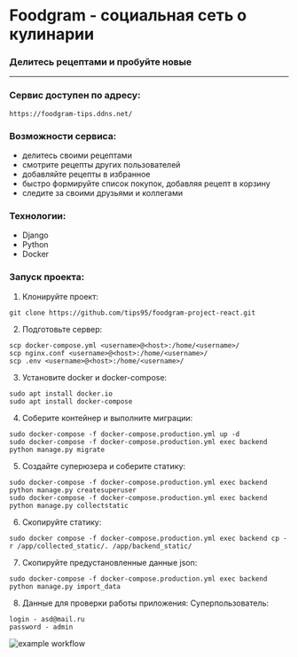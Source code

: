 # Foodgram - социальная сеть о кулинарии
### Делитесь рецептами и пробуйте новые 
---
### Сервис доступен по адресу:
```
https://foodgram-tips.ddns.net/
```

### Возможности сервиса:
- делитесь своими рецептами
- смотрите рецепты других пользователей
- добавляйте рецепты в избранное
- быстро формируйте список покупок, добавляя рецепт в корзину
- следите за своими друзьями и коллегами

### Технологии:
- Django
- Python
- Docker

### Запуск проекта:
1. Клонируйте проект:
```
git clone https://github.com/tips95/foodgram-project-react.git
```
2. Подготовьте сервер:
```
scp docker-compose.yml <username>@<host>:/home/<username>/
scp nginx.conf <username>@<host>:/home/<username>/
scp .env <username>@<host>:/home/<username>/
```
3. Установите docker и docker-compose:
```
sudo apt install docker.io 
sudo apt install docker-compose
```
4. Соберите контейнер и выполните миграции:
```
sudo docker-compose -f docker-compose.production.yml up -d 
sudo docker-compose -f docker-compose.production.yml exec backend python manage.py migrate
```
5. Создайте суперюзера и соберите статику:
```
sudo docker-compose -f docker-compose.production.yml exec backend python manage.py createsuperuser
sudo docker-compose -f docker-compose.production.yml exec backend python manage.py collectstatic
```
6. Скопируйте статику:
```
sudo docker compose -f docker-compose.production.yml exec backend cp -r /app/collected_static/. /app/backend_static/
```
7. Скопируйте предустановленные данные json:
```
sudo docker-compose -f docker-compose.production.yml exec backend python manage.py import_data
```
8. Данные для проверки работы приложения:
Суперпользователь:
```
login - asd@mail.ru
password - admin 
```

![example workflow](https://github.com/tips95/foodgram-project-react/actions/workflows/main.yml/badge.svg)